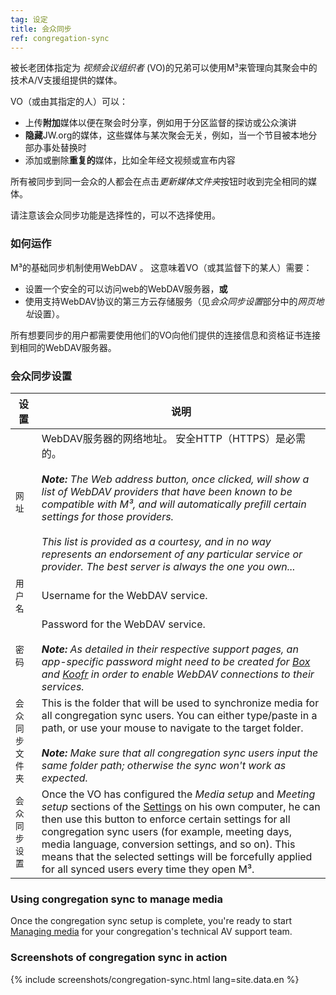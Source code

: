 ```yaml
---
tag: 设定
title: 会众同步
ref: congregation-sync
---
```


被长老团体指定为 *视频会议组织者* (VO)的兄弟可以使用M³来管理向其聚会中的技术A/V支援组提供的媒体。

VO（或由其指定的人）可以：

- 上传**附加**媒体以便在聚会时分享，例如用于分区监督的探访或公众演讲
- **隐藏**JW.org的媒体，这些媒体与某次聚会无关，例如，当一个节目被本地分部办事处替换时
- 添加或删除**重复的**媒体，比如全年经文视频或宣布内容

所有被同步到同一会众的人都会在点击*更新媒体文件夹*按钮时收到完全相同的媒体。

请注意该会众同步功能是选择性的，可以不选择使用。

### 如何运作

M³的基础同步机制使用WebDAV 。 这意味着VO（或其监督下的某人）需要：

- 设置一个安全的可以访问web的WebDAV服务器，**或**
- 使用支持WebDAV协议的第三方云存储服务（见*会众同步设置*部分中的*网页地址*设置）。

所有想要同步的用户都需要使用他们的VO向他们提供的连接信息和资格证书连接到相同的WebDAV服务器。

### 会众同步设置

| 设置        | 说明                                                                                                                                                                                                                                                                                                                                                                                                                                                       |
| --------- | -------------------------------------------------------------------------------------------------------------------------------------------------------------------------------------------------------------------------------------------------------------------------------------------------------------------------------------------------------------------------------------------------------------------------------------------------------- |
| `网址`      | WebDAV服务器的网络地址。 安全HTTP（HTTPS）是必需的。 <br><br> ***Note:** The Web address button, once clicked, will show a list of WebDAV providers that have been known to be compatible with M³, and will automatically prefill certain settings for those providers. <br><br> This list is provided as a courtesy, and in no way represents an endorsement of any particular service or provider. The best server is always the one you own...* |
| `用户名`     | Username for the WebDAV service.                                                                                                                                                                                                                                                                                                                                                                                                                         |
| `密码`      | Password for the WebDAV service. <br><br> ***Note:** As detailed in their respective support pages, an app-specific password might need to be created for [Box](https://support.box.com/hc/en-us/articles/360043696414-WebDAV-with-Box) and [Koofr](https://koofr.eu/help/koofr_with_webdav/how-do-i-connect-a-service-to-koofr-through-webdav/) in order to enable WebDAV connections to their services.*                                   |
| `会众同步文件夹` | This is the folder that will be used to synchronize media for all congregation sync users. You can either type/paste in a path, or use your mouse to navigate to the target folder. <br><br> ***Note:** Make sure that all congregation sync users input the same folder path; otherwise the sync won't work as expected.*                                                                                                                   |
| `会众同步设置`  | Once the VO has configured the *Media setup* and *Meeting setup* sections of the [Settings]({{page.lang}}/#configuration) on his own computer, he can then use this button to enforce certain settings for all congregation sync users (for example, meeting days, media language, conversion settings, and so on). This means that the selected settings will be forcefully applied for all synced users every time they open M³.                       |

### Using congregation sync to manage media

Once the congregation sync setup is complete, you're ready to start [Managing media]({{page.lang}}/#manage-media) for your congregation's technical AV support team.

### Screenshots of congregation sync in action

{% include screenshots/congregation-sync.html lang=site.data.en %}
